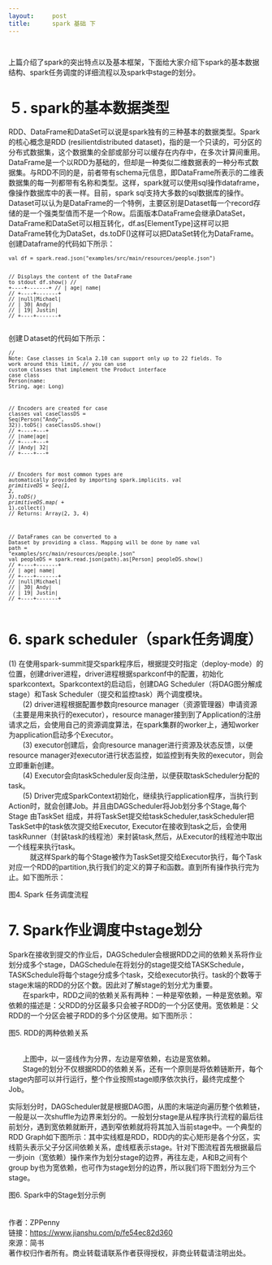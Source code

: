 ```yaml
---
layout:     post
title:      spark 基础 下
---
```

<div id="article_content" class="article_content clearfix csdn-tracking-statistics" data-pid="blog" data-mod="popu_307" data-dsm="post">
								            <link rel="stylesheet" href="https://csdnimg.cn/release/phoenix/template/css/ck_htmledit_views-f76675cdea.css">
						<div class="htmledit_views" id="content_views">
                
<img src="" alt=""><img src="" alt=""><pre></pre><div><p>上篇介绍了spark的突出特点以及基本框架，下面给大家介绍下spark的基本数据结构、spark任务调度的详细流程以及spark中stage的划分。</p>
<h1>５. spark的基本数据类型</h1>
<p>RDD、DataFrame和DataSet可以说是spark独有的三种基本的数据类型。Spark的核心概念是RDD (resilientdistributed dataset)，指的是一个只读的，可分区的分布式数据集，这个数据集的全部或部分可以缓存在内存中，在多次计算间重用。DataFrame是一个以RDD为基础的，但却是一种类似二维数据表的一种分布式数据集。与RDD不同的是，前者带有schema元信息，即DataFrame所表示的二维表数据集的每一列都带有名称和类型。这样，spark就可以使用sql操作dataframe，像操作数据库中的表一样。目前，spark sql支持大多数的sql数据库的操作。Dataset可以认为是DataFrame的一个特例，主要区别是Dataset每一个record存储的是一个强类型值而不是一个Row。后面版本DataFrame会继承DataSet，DataFrame和DataSet可以相互转化，df.as[ElementType]这样可以把DataFrame转化为DataSet，ds.toDF()这样可以把DataSet转化为DataFrame。创建Dataframe的代码如下所示：</p>
<pre><code class="language-cpp"><code class="cpp">val df = spark.read.json(<span class="hljs-string">"examples/src/main/resources/people.json"</span>)

<span class="hljs-comment">// Displays the content of the DataFrame to stdout</span>
df.show()
<span class="hljs-comment">// +----+-------+</span>
<span class="hljs-comment">// | age|   name|</span>
<span class="hljs-comment">// +----+-------+</span>
<span class="hljs-comment">// |null|Michael|</span>
<span class="hljs-comment">// |  30|   Andy|</span>
<span class="hljs-comment">// |  19| Justin|</span>
<span class="hljs-comment">// +----+-------+</span>
</code></code></pre><p>创建Ｄataset的代码如下所示：</p><pre><code class="language-cpp"><code class="cpp"><span class="hljs-comment">// Note: Case classes in Scala 2.10 can support only up to 22 fields. To work around this limit,</span>
<span class="hljs-comment">// you can use custom classes that implement the Product interface</span>
<span class="hljs-function"><span class="hljs-keyword">case</span> class <span class="hljs-title">Person</span><span class="hljs-params">(name: String, age: Long)</span>

<span class="hljs-comment">// Encoders are created for case classes</span>
val caseClassDS </span>= Seq(Person(<span class="hljs-string">"Andy"</span>, <span class="hljs-number">32</span>)).toDS()
caseClassDS.show()
<span class="hljs-comment">// +----+---+</span>
<span class="hljs-comment">// |name|age|</span>
<span class="hljs-comment">// +----+---+</span>
<span class="hljs-comment">// |Andy| 32|</span>
<span class="hljs-comment">// +----+---+</span>

<span class="hljs-comment">// Encoders for most common types are automatically provided by importing spark.implicits._</span>
val primitiveDS = Seq(<span class="hljs-number">1</span>, <span class="hljs-number">2</span>, <span class="hljs-number">3</span>).toDS()
primitiveDS.<span class="hljs-built_in">map</span>(_ + <span class="hljs-number">1</span>).collect() <span class="hljs-comment">// Returns: Array(2, 3, 4)</span>

<span class="hljs-comment">// DataFrames can be converted to a Dataset by providing a class. Mapping will be done by name</span>
val path = <span class="hljs-string">"examples/src/main/resources/people.json"</span>
val peopleDS = spark.read.json(path).as[Person]
peopleDS.show()
<span class="hljs-comment">// +----+-------+</span>
<span class="hljs-comment">// | age|   name|</span>
<span class="hljs-comment">// +----+-------+</span>
<span class="hljs-comment">// |null|Michael|</span>
<span class="hljs-comment">// |  30|   Andy|</span>
<span class="hljs-comment">// |  19| Justin|</span>
<span class="hljs-comment">// +----+-------+</span>
</code></code></pre><h1>6. spark scheduler（spark任务调度）</h1><p>(1) 在使用spark-summit提交spark程序后，根据提交时指定（deploy-mode）的位置，创建driver进程，driver进程根据sparkconf中的配置，初始化sparkcontext。Sparkcontext的启动后，创建DAG Scheduler（将DAG图分解成stage）和Task Scheduler（提交和监控task）两个调度模块。<br>　　(2) driver进程根据配置参数向resource manager（资源管理器）申请资源（主要是用来执行的executor），resource manager接到到了Application的注册请求之后，会使用自己的资源调度算法，在spark集群的worker上，通知worker为application启动多个Executor。<br>　　(3) executor创建后，会向resource manager进行资源及状态反馈，以便resource manager对executor进行状态监控，如监控到有失败的executor，则会立即重新创建。<br>　　(4) Executor会向taskScheduler反向注册，以便获取taskScheduler分配的task。<br>　　(5) Driver完成SparkContext初始化，继续执行application程序，当执行到Action时，就会创建Job。并且由DAGScheduler将Job划分多个Stage,每个Stage 由TaskSet 组成，并将TaskSet提交给taskScheduler,taskScheduler把TaskSet中的task依次提交给Executor, Executor在接收到task之后，会使用taskRunner（封装task的线程池）来封装task,然后，从Executor的线程池中取出一个线程来执行task。<br>　　　就这样Spark的每个Stage被作为TaskSet提交给Executor执行，每个Task对应一个RDD的partition,执行我们的定义的算子和函数。直到所有操作执行完为止。如下图所示：</p><div class="image-package"><div class="image-container" style="background-color:transparent;"><div class="image-container-fill"><img src="https://img-blog.csdn.net/20180110165351759?watermark/2/text/aHR0cDovL2Jsb2cuY3Nkbi5uZXQveHVldGFveHVldGFv/font/5a6L5L2T/fontsize/400/fill/I0JBQkFCMA==/dissolve/70/gravity/Center" alt=""><img src="" alt=""></div></div><div class="image-caption">图4. Spark 任务调度流程</div></div><h1>7. Spark作业调度中stage划分</h1><p>Spark在接收到提交的作业后，DAGScheduler会根据RDD之间的依赖关系将作业划分成多个stage，DAGSchedule在将划分的stage提交给TASKSchedule，TASKSchedule将每个stage分成多个task，交给executor执行。task的个数等于stage末端的RDD的分区个数。因此对了解stage的划分尤为重要。<br>　　在spark中，RDD之间的依赖关系有两种：一种是窄依赖，一种是宽依赖。窄依赖的描述是：父RDD的分区最多只会被子RDD的一个分区使用。宽依赖是：父RDD的一个分区会被子RDD的多个分区使用。如下图所示：</p><div class="image-package"><div class="image-container" style="background-color:transparent;"><div class="image-container-fill"><img src="https://img-blog.csdn.net/20180110165421545?watermark/2/text/aHR0cDovL2Jsb2cuY3Nkbi5uZXQveHVldGFveHVldGFv/font/5a6L5L2T/fontsize/400/fill/I0JBQkFCMA==/dissolve/70/gravity/Center" alt=""><img src="" alt=""></div></div><div class="image-caption">图5. RDD的两种依赖关系</div></div><br><p>　　上图中，以一竖线作为分界，左边是窄依赖，右边是宽依赖。<br>　　Stage的划分不仅根据RDD的依赖关系，还有一个原则是将依赖链断开，每个stage内部可以并行运行，整个作业按照stage顺序依次执行，最终完成整个Job。</p><p>实际划分时，DAGScheduler就是根据DAG图，从图的末端逆向遍历整个依赖链，一般是以一次shuffle为边界来划分的。一般划分stage是从程序执行流程的最后往前划分，遇到宽依赖就断开，遇到窄依赖就将将其加入当前stage中。一个典型的RDD Graph如下图所示：其中实线框是RDD，RDD内的实心矩形是各个分区，实线箭头表示父子分区间依赖关系，虚线框表示stage。针对下图流程首先根据最后一步join（宽依赖）操作来作为划分stage的边界，再往左走，A和B之间有个group by也为宽依赖，也可作为stage划分的边界，所以我们将下图划分为三个stage。</p><div class="image-package"><div class="image-container" style="background-color:transparent;"><div class="image-container-fill"><img src="https://img-blog.csdn.net/20180110165433248?watermark/2/text/aHR0cDovL2Jsb2cuY3Nkbi5uZXQveHVldGFveHVldGFv/font/5a6L5L2T/fontsize/400/fill/I0JBQkFCMA==/dissolve/70/gravity/Center" alt=""><img src="" alt=""></div></div><div class="image-caption">图6. Spark中的Stage划分示例</div></div></div><br><br>作者：ZPPenny<br>链接：https://www.jianshu.com/p/fe54ec82d360<br>來源：简书<br>著作权归作者所有。商业转载请联系作者获得授权，非商业转载请注明出处。
            </div>
                </div>
